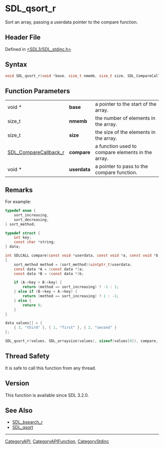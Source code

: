 # SDL_qsort_r

Sort an array, passing a userdata pointer to the compare function.

## Header File

Defined in [<SDL3/SDL_stdinc.h>](https://github.com/libsdl-org/SDL/blob/main/include/SDL3/SDL_stdinc.h)

## Syntax

```c
void SDL_qsort_r(void *base, size_t nmemb, size_t size, SDL_CompareCallback_r compare, void *userdata);
```

## Function Parameters

|                                                |              |                                                   |
| ---------------------------------------------- | ------------ | ------------------------------------------------- |
| void *                                         | **base**     | a pointer to the start of the array.              |
| size_t                                         | **nmemb**    | the number of elements in the array.              |
| size_t                                         | **size**     | the size of the elements in the array.            |
| [SDL_CompareCallback_r](SDL_CompareCallback_r) | **compare**  | a function used to compare elements in the array. |
| void *                                         | **userdata** | a pointer to pass to the compare function.        |

## Remarks

For example:

```c
typedef enum {
    sort_increasing,
    sort_decreasing,
} sort_method;

typedef struct {
    int key;
    const char *string;
} data;

int SDLCALL compare(const void *userdata, const void *a, const void *b)
{
    sort_method method = (sort_method)(uintptr_t)userdata;
    const data *A = (const data *)a;
    const data *B = (const data *)b;

    if (A->key < B->key) {
        return (method == sort_increasing) ? -1 : 1;
    } else if (B->key < A->key) {
        return (method == sort_increasing) ? 1 : -1;
    } else {
        return 0;
    }
}

data values[] = {
    { 3, "third" }, { 1, "first" }, { 2, "second" }
};

SDL_qsort_r(values, SDL_arraysize(values), sizeof(values[0]), compare, (const void *)(uintptr_t)sort_increasing);
```

## Thread Safety

It is safe to call this function from any thread.

## Version

This function is available since SDL 3.2.0.

## See Also

- [SDL_bsearch_r](SDL_bsearch_r)
- [SDL_qsort](SDL_qsort)






----
[CategoryAPI](CategoryAPI), [CategoryAPIFunction](CategoryAPIFunction), [CategoryStdinc](CategoryStdinc)

